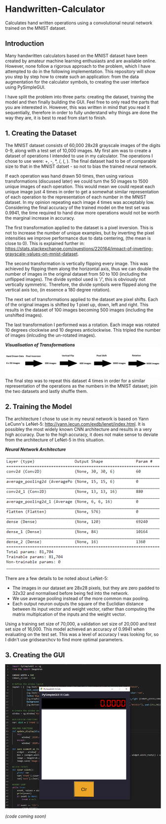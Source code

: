 # Handwritten-Calculator
Calculates hand written operations using a convolutional neural network trained on the MNIST dataset.

## Introduction
Many handwritten calculators based on the MNIST dataset have been created by amateur machine learning enthusiasts and are available online. However, none follow a rigorous approach to the problem, which I have attempted to do in the following implementation. This repository will show you step by step how to create such an application: from the data augmentation for the calculator symbols, to creating the user interface using PySimpleGUI.

I have split the problem into three parts: creating the dataset, training the model and then finally building the GUI. Feel free to only read the parts that you are interested in. However, this was written in mind that you read it sequentially, therefore in order to fully understand why things are done the way they are, it is best to read from start to finish.


## 1. Creating the Dataset
The MNIST dataset consists of 60,000 28x28 grayscale images of the digits 0-9, along with a test set of 10,000 images. My first aim was to create a dataset of operations I intended to use in my calculator. The operations I chose to use were: +, -, *, /, (, ). The final dataset had to be of comparable size to that in the MNIST datset - so not to bias the trained neural network. 

If each operation was hand drawn 50 times, then using various transformations (discussed later) we could turn the 50 images to 1500 unique images of each operation. This would mean we could repeat each unique image just 4 times in order to get a somewhat similar representation of each operation to the representation of each number in the MNIST dataset. In my opinion repeating each image 4 times was acceptably low. Considering the final accuracy of the trained model on the test set was 0.9941, the time required to hand draw more operations would not be worth the marginal increase in accuracy.

The first transformation applied to the dataset is a pixel inversion. This is not to increase the number of unique examples, but by inverting the pixel intensities we improve performance due to data centering, (the mean is close to 0). This is explained further in: https://stats.stackexchange.com/questions/220164/impact-of-inverting-grayscale-values-on-mnist-dataset.

The second transformation is vertically flipping every image. This was achieved by flipping them along the horizontal axis, thus we can double the number of images in the original dataset from 50 to 100 (including the unflipped images). The divide symbol used is '/', this is obviously not vertically symmetric. Therefore, the divide symbols were flipped along the vertical axis too, (in essence a 180 degree rotation).

The next set of transformations applied to the dataset are pixel shifts. Each of the original images is shifted by 1 pixel up, down, left and right. This results in the dataset of 100 images becoming 500 images (including the unshifted images).

The last transformation I performed was a rotation. Each image was rotated 10 degrees clockwise and 10 degrees anticlockwise. This tripled the number of images (inlcuding the un-rotated images).


***Visualisation of Transformations***
![Diagram of Transformations](Images/Transformations.png "Diagram of Transformations")
The final step was to repeat this dataset 4 times in order for a similar representation of the operations as the numbers in the MNIST dataset; join the two datasets and lastly shuffle them.


## 2. Training the Model
The architecture I chose to use in my neural network is based on Yann LeCunn's LeNet-5: http://yann.lecun.com/exdb/lenet/index.html.
It is possibley the most widely known CNN architecture and results in a very high accuracy. Due to the high accuracy, it does not make sense to deviate from the architecture of LeNet-5 in this situation.

***Neural Network Architecture***

![Neural Network Architecture](Images/Architecture.png "Architecture based on LeNet-5")

There are a few details to be noted about LeNet-5:
* The images in our dataset are 28x28 pixels, but they are zero padded to 32x32 and normalised before being fed into the network.
* We use average pooling instead of the more common max pooling.
* Each output neuron outputs the square of the Euclidian distance between its input vector and weight vector, rather than computing the matrix multiplcation of the inputs and the weight vector.

Using a training set size of 70,000, a validation set size of 20,000 and test set size of 16,000. This model achieved an accuracy of 0.9941 when evaluating on the test set. This was a level of accuracy I was looking for, so I didn't use gridsearchcv to find more optimal parameters.

## 3. Creating the GUI
![Image of Calculator](Images/Calculator.png "Image of Calculator")

*(code coming soon)*
